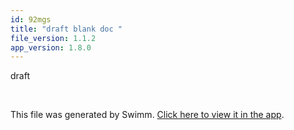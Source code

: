 ```yaml
---
id: 92mgs
title: "draft blank doc "
file_version: 1.1.2
app_version: 1.8.0
---
```


draft

<br/>

This file was generated by Swimm. [Click here to view it in the app](https://swimm-web-app.web.app/repos/Z2l0aHViJTNBJTNBTm9hUmVwbyUzQSUzQU5vYW96ZXI=/docs/92mgs).
